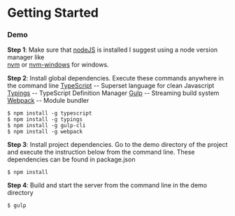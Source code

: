 # Getting Started

### Demo

**Step 1**: Make sure that [nodeJS](https://nodejs.org/en/) is installed
I suggest using a node version manager like  
[nvm](https://github.com/creationix/nvm) or
[nvm-windows](https://github.com/coreybutler/nvm-windows) for windows.

**Step 2**: Install global dependencies. Execute these commands anywhere in the command line
[TypeScript](https://github.com/Microsoft/TypeScript) -- Superset language for clean Javascript
[Typings](https://github.com/typings/typings) -- TypeScript Definition Manager
[Gulp](https://github.com/gulpjs/gulp) -- Streaming build system
[Webpack](https://github.com/webpack/webpack) -- Module bundler

```shell
$ npm install -g typescript
$ npm install -g typings
$ npm install -g gulp-cli
$ npm install -g webpack
```
**Step 3**: Install project dependencies.
Go to the demo directory of the project and execute the instruction below from the command line.
These dependencies can be found in package.json

```shell
$ npm install
```
**Step 4**: Build and start the server from the command line in the demo directory

```shell
$ gulp
```

